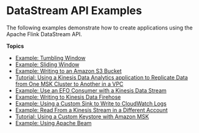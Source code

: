 # DataStream API Examples<a name="examples-datastream"></a>

The following examples demonstrate how to create applications using the Apache Flink DataStream API\.

**Topics**
+ [Example: Tumbling Window](examples-tumbling.md)
+ [Example: Sliding Window](examples-sliding.md)
+ [Example: Writing to an Amazon S3 Bucket](examples-s3.md)
+ [Tutorial: Using a Kinesis Data Analytics application to Replicate Data from One MSK Cluster to Another in a VPC](example-msk.md)
+ [Example: Use an EFO Consumer with a Kinesis Data Stream](examples-efo.md)
+ [Example: Writing to Kinesis Data Firehose](get-started-exercise-fh.md)
+ [Example: Using a Custom Sink to Write to CloudWatch Logs](examples-cloudwatch.md)
+ [Example: Read From a Kinesis Stream in a Different Account](examples-cross.md)
+ [Tutorial: Using a Custom Keystore with Amazon MSK](example-keystore.md)
+ [Example: Using Apache Beam](examples-beam.md)